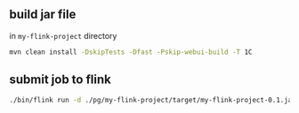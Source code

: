 ## build jar file
in `my-flink-project` directory
```sh
mvn clean install -DskipTests -Dfast -Pskip-webui-build -T 1C
```

## submit job to flink
```sh
./bin/flink run -d ./pg/my-flink-project/target/my-flink-project-0.1.jar
```
